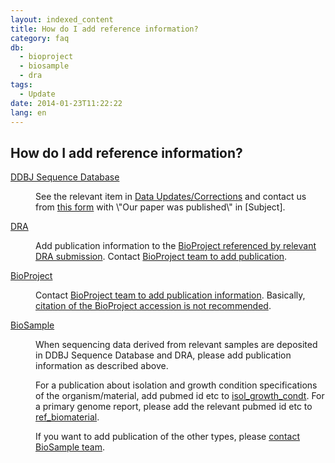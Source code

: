```yaml
---
layout: indexed_content
title: How do I add reference information?
category: faq
db:
  - bioproject
  - biosample
  - dra
tags: 
  - Update
date: 2014-01-23T11:22:22
lang: en
---
```


## How do I add reference information?

<div class=\"term_def\">        <dl>          <dt>            <a href=\"/ddbj/submission-e.html\">DDBJ Sequence Database</a>          </dt>          <dd>            <p>See the relevant item in <a href=\"/ddbj/updt-e.html\">Data Updates/Corrections</a> and contact us from <a href=\"/ddbj/updt-form-e.html\">this form</a> with \"Our paper was published\" in [Subject].</p>          </dd>          <dt>            <a href=\"/dra/index-e.html\">DRA</a>          </dt>          <dd>            <p>Add publication information to the <a href=\"/dra/submission-e.html#metadata\">BioProject referenced by relevant DRA submission</a>.             Contact <a href=\"/contact-e.html#to-ddbj\">BioProject team to add publication</a>.</p>          </dd>          <dt>            <a href=\"/bioproject/index-e.html\">BioProject</a>          </dt>          <dd>            <p>Contact <a href=\"/contact-e.html\">BioProject team to add publication information</a>. Basically, <a href=\"/bioproject/faq-e.html#project-accession\">citation of the BioProject accession is not recommended</a>.</p>          </dd>          <dt>            <a href=\"/biosample/index-e.html\">BioSample</a>          </dt>          <dd>            <p>When sequencing data derived from relevant samples are deposited in DDBJ Sequence Database and DRA, please add publication information as described above.</p><p>For a publication about isolation and growth condition specifications of the organism/material, add pubmed id etc to <a href=\"/biosample/attribute-e.html?all=all#isol_growth_condt\">isol_growth_condt</a>. For a primary genome report, please add the relevant pubmed id etc to <a href=\"/biosample/attribute-e.html?all=all#ref_biomaterial\">ref_biomaterial</a>.</p><p>If you want to add publication of the other types, please <a href=\"/contact-e.html\">contact BioSample team</a>.</p>          </dd>        </dl>      </div>